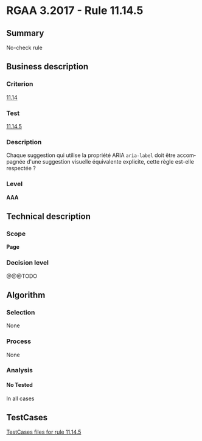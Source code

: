 # RGAA 3.2017 - Rule 11.14.5

## Summary
No-check rule


## Business description

### Criterion
[11.14](http://references.modernisation.gouv.fr/rgaa-accessibilite/criteres.html#crit-11-14)

### Test
[11.14.5](http://references.modernisation.gouv.fr/rgaa-accessibilite/criteres.html#test-11-14-5)

### Description
<div lang="fr">Chaque suggestion qui utilise la propri&#xE9;t&#xE9; ARIA <code lang="en">aria-label</code> doit &#xEA;tre accompagn&#xE9;e d'une suggestion visuelle &#xE9;quivalente explicite, cette r&#xE8;gle est-elle respect&#xE9;e&nbsp;?</div>

### Level
**AAA**


## Technical description

### Scope
**Page**

### Decision level
@@@TODO


## Algorithm

### Selection
None

### Process
None

### Analysis

#### No Tested
In all cases


##  TestCases

[TestCases files for rule 11.14.5](https://github.com/Asqatasun/Asqatasun/tree/develop/rules/rules-rgaa3.2017/src/test/resources/testcases/rgaa32017/Rgaa32017Rule111405/)


